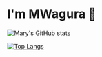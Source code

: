 # I'm MWagura 👋

![Mary's GitHub stats](https://github-readme-stats-git-master-mary-waguras-projects.vercel.app/api?username=MaryWagura&show_icons=true&theme=radical)

[![Top Langs](https://github-readme-stats-git-master-mary-waguras-projects.vercel.app/api/top-langs/?username=MaryWagura)](https://github.com/MaryWagura/github-readme-stats)
